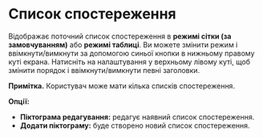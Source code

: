 # **Список спостереження**

Відображає поточний список спостереження в **режимі сітки (за замовчуванням)** або **режимі таблиці**. 
Ви можете змінити режим і ввімкнути/вимкнути за допомогою синьої кнопки в нижньому правому куті екрана.
Натисніть на налаштування у верхньому лівому куті, щоб змінити порядок і ввімкнути/вимкнути певні заголовки.

**Примітка.** Користувач може мати кілька списків спостереження.

**Опції:**
  - **Піктограма редагування:** редагує наявний список спостереження.
  - **Додати піктограму:** буде створено новий список спостереження.

